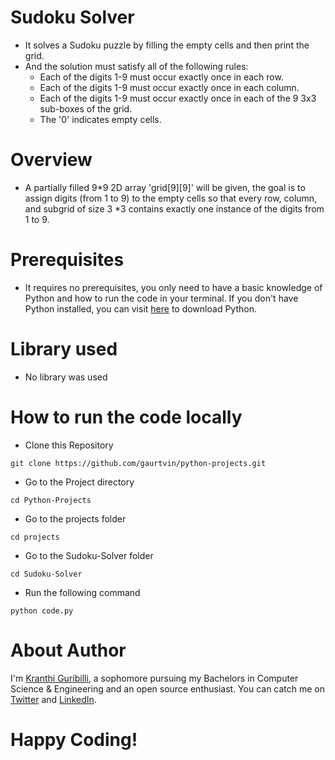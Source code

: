 # Sudoku Solver
* It solves a Sudoku puzzle by filling the empty cells and then print the grid.
* And the solution must satisfy all of the following rules:
  * Each of the digits 1-9 must occur exactly once in each row.
  * Each of the digits 1-9 must occur exactly once in each column.
  * Each of the digits 1-9 must occur exactly once in each of the 9 3x3 sub-boxes of the grid.
  * The '0' indicates empty cells.
# Overview
* A partially filled 9*9 2D array 'grid[9][9]' will be given, the goal is to assign digits (from 1 to 9) to the empty cells so that every row, column, and subgrid of size 3 *3 contains exactly one instance of the digits from 1 to 9.
# Prerequisites
* It requires no prerequisites, you only need to have a basic knowledge of Python and how to run the code in your terminal. If you don't have Python installed, you can visit [here](https://www.python.org/downloads/) to download Python.
# Library used
  * No library was used
# How to run the code locally

- Clone this Repository

```
git clone https://github.com/gaurtvin/python-projects.git
```

- Go to the Project directory

```
cd Python-Projects
```

- Go to the projects folder

```
cd projects
```

- Go to the Sudoku-Solver folder

```
cd Sudoku-Solver
```

- Run the following command

```
python code.py
```
# About Author
 I'm [Kranthi Guribilli](https://github.com/Kranthi-Guribilli), a sophomore pursuing my Bachelors in Computer Science & Engineering and an open source enthusiast.
 You can catch me on [Twitter]() and [LinkedIn]().
# Happy Coding!
